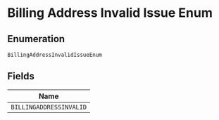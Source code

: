 
# Billing Address Invalid Issue Enum

## Enumeration

`BillingAddressInvalidIssueEnum`

## Fields

| Name |
|  --- |
| `BILLINGADDRESSINVALID` |

